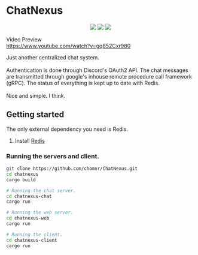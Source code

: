 # ChatNexus
<p align="center">
  <a href="https://app.codacy.com/gh/chomnr/ChatNexus/dashboard?utm_source=gh&utm_medium=referral&utm_content=&utm_campaign=Badge_grade"><img src="https://app.codacy.com/project/badge/Grade/2fa43e5859d34135b08ed7132c3cadf4"/></a>
  <img src="https://img.shields.io/github/commit-activity/m/chomnr/chatnexus?color=ff69b4"/>
  <img src="https://img.shields.io/github/repo-size/chomnr/chatnexus"/>
</p>

Video Preview<br>
https://www.youtube.com/watch?v=gq852Cxr980

Just another centralized chat system.
<br>
<br>
Authentication is done through Discord's OAuth2 API. The chat messages are transmitted through google's inhouse remote procedure call framework (gRPC). The status of everything is kept up to date with Redis.
<br>
<br>
Nice and simple. I think.

## Getting started
The only external dependency you need is Redis. 
<br>
1. Install [Redis](https://redis.io/download/)

### Running the servers and client.
```bash
git clone https://github.com/chomnr/ChatNexus.git
cd chatnexus
cargo build

# Running the chat server.
cd chatnexus-chat
cargo run

# Running the web server.
cd chatnexus-web
cargo run

# Running the client.
cd chatnexus-client
cargo run
```
